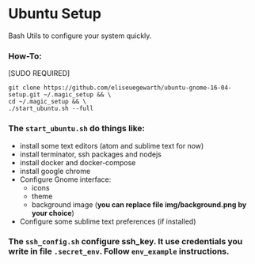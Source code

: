 # Ubuntu Setup
Bash Utils to configure your system quickly.

### How-To:
[SUDO REQUIRED]
```
git clone https://github.com/eliseuegewarth/ubuntu-gnome-16-04-setup.git ~/.magic_setup && \
cd ~/.magic_setup && \
./start_ubuntu.sh --full
```

### The `start_ubuntu.sh` do things like:

- install some text editors (atom and sublime text for now)
- install terminator, ssh packages and nodejs
- install docker and docker-compose
- install google chrome
- Configure Gnome interface:
    - icons
    - theme
    - background image (__you can replace file img/background.png by your choice__)
- Configure some sublime text preferences (if installed)

### The `ssh_config.sh` configure ssh_key. It use credentials you write in file `.secret_env`. Follow `env_example` instructions.
